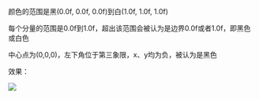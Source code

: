 颜色的范围是黑(0.0f, 0.0f, 0.0f)到白(1.0f, 1.0f, 1.0f)

每个分量的范围是0.0f到1.0f，超出该范围会被认为是边界0.0f或者1.0f，即黑色或白色

中心点为(0,0,0)，左下角位于第三象限，x、y均为负，被认为是黑色



效果：

![](https://github.com/Kevincyc99/Images-Store/raw/main/LearnOpenGL/Results/11_Exercise2_3.png)